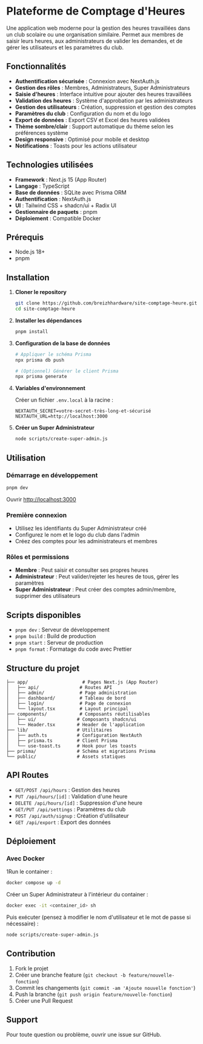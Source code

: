 # Plateforme de Comptage d'Heures

Une application web moderne pour la gestion des heures travaillées dans un club scolaire ou une organisation similaire. Permet aux membres de saisir leurs heures, aux administrateurs de valider les demandes, et de gérer les utilisateurs et les paramètres du club.

## Fonctionnalités

- **Authentification sécurisée** : Connexion avec NextAuth.js
- **Gestion des rôles** : Membres, Administrateurs, Super Administrateurs
- **Saisie d'heures** : Interface intuitive pour ajouter des heures travaillées
- **Validation des heures** : Système d'approbation par les administrateurs
- **Gestion des utilisateurs** : Création, suppression et gestion des comptes
- **Paramètres du club** : Configuration du nom et du logo
- **Export de données** : Export CSV et Excel des heures validées
- **Thème sombre/clair** : Support automatique du thème selon les préférences système
- **Design responsive** : Optimisé pour mobile et desktop
- **Notifications** : Toasts pour les actions utilisateur

## Technologies utilisées

- **Framework** : Next.js 15 (App Router)
- **Langage** : TypeScript
- **Base de données** : SQLite avec Prisma ORM
- **Authentification** : NextAuth.js
- **UI** : Tailwind CSS + shadcn/ui + Radix UI
- **Gestionnaire de paquets** : pnpm
- **Déploiement** : Compatible Docker

## Prérequis

- Node.js 18+
- pnpm

## Installation

1. **Cloner le repository**

   ```bash
   git clone https://github.com/breizhhardware/site-comptage-heure.git
   cd site-comptage-heure
   ```

2. **Installer les dépendances**

   ```bash
   pnpm install
   ```

3. **Configuration de la base de données**

   ```bash
   # Appliquer le schéma Prisma
   npx prisma db push

   # (Optionnel) Générer le client Prisma
   npx prisma generate
   ```

4. **Variables d'environnement**

   Créer un fichier `.env.local` à la racine :

   ```env
   NEXTAUTH_SECRET=votre-secret-très-long-et-sécurisé
   NEXTAUTH_URL=http://localhost:3000
   ```

5. **Créer un Super Administrateur**
   ```bash
   node scripts/create-super-admin.js
   ```

## Utilisation

### Démarrage en développement

```bash
pnpm dev
```

Ouvrir [http://localhost:3000](http://localhost:3000)

### Première connexion

- Utilisez les identifiants du Super Administrateur créé
- Configurez le nom et le logo du club dans l'admin
- Créez des comptes pour les administrateurs et membres

### Rôles et permissions

- **Membre** : Peut saisir et consulter ses propres heures
- **Administrateur** : Peut valider/rejeter les heures de tous, gérer les paramètres
- **Super Administrateur** : Peut créer des comptes admin/membre, supprimer des utilisateurs

## Scripts disponibles

- `pnpm dev` : Serveur de développement
- `pnpm build` : Build de production
- `pnpm start` : Serveur de production
- `pnpm format` : Formatage du code avec Prettier

## Structure du projet

```
├── app/                    # Pages Next.js (App Router)
│   ├── api/               # Routes API
│   ├── admin/             # Page administration
│   ├── dashboard/         # Tableau de bord
│   ├── login/             # Page de connexion
│   └── layout.tsx         # Layout principal
├── components/            # Composants réutilisables
│   ├── ui/               # Composants shadcn/ui
│   └── Header.tsx        # Header de l'application
├── lib/                  # Utilitaires
│   ├── auth.ts           # Configuration NextAuth
│   ├── prisma.ts         # Client Prisma
│   └── use-toast.ts      # Hook pour les toasts
├── prisma/               # Schéma et migrations Prisma
└── public/               # Assets statiques
```

## API Routes

- `GET/POST /api/hours` : Gestion des heures
- `PUT /api/hours/[id]` : Validation d'une heure
- `DELETE /api/hours/[id]` : Suppression d'une heure
- `GET/PUT /api/settings` : Paramètres du club
- `POST /api/auth/signup` : Création d'utilisateur
- `GET /api/export` : Export des données

## Déploiement

### Avec Docker

1Run le container :
   ```bash
   docker compose up -d
   ```
Créer un Super Administrateur à l'intérieur du container :
   ```bash
   docker exec -it <container_id> sh
   ```
   Puis exécuter (pensez à modifier le nom d'utilisateur et le mot de passe si nécessaire) :
   ```bash
   node scripts/create-super-admin.js
   ```

## Contribution

1. Fork le projet
2. Créer une branche feature (`git checkout -b feature/nouvelle-fonction`)
3. Commit les changements (`git commit -am 'Ajoute nouvelle fonction'`)
4. Push la branche (`git push origin feature/nouvelle-fonction`)
5. Créer une Pull Request

## Support

Pour toute question ou problème, ouvrir une issue sur GitHub.
